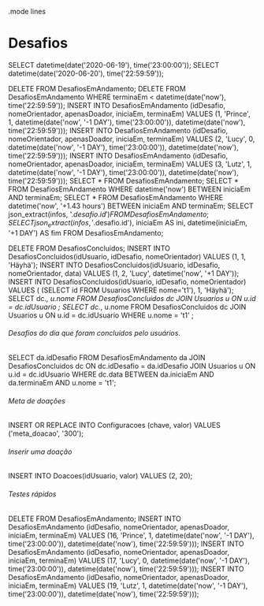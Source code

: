 .mode lines

# Desafios

SELECT datetime(date('2020-06-19'), time('23:00:00'));
SELECT datetime(date('2020-06-20'), time('22:59:59'));

DELETE FROM DesafiosEmAndamento;
DELETE FROM DesafiosEmAndamento WHERE terminaEm < datetime(date('now'), time('22:59:59'));
INSERT INTO DesafiosEmAndamento (idDesafio, nomeOrientador, apenasDoador, iniciaEm, terminaEm) VALUES (1, 'Prince', 1, datetime(date('now', '-1 DAY'), time('23:00:00')), datetime(date('now'), time('22:59:59')));
INSERT INTO DesafiosEmAndamento (idDesafio, nomeOrientador, apenasDoador, iniciaEm, terminaEm) VALUES (2, 'Lucy', 0, datetime(date('now', '-1 DAY'), time('23:00:00')), datetime(date('now'), time('22:59:59')));
INSERT INTO DesafiosEmAndamento (idDesafio, nomeOrientador, apenasDoador, iniciaEm, terminaEm) VALUES (3, 'Lutz', 1, datetime(date('now', '-1 DAY'), time('23:00:00')), datetime(date('now'), time('22:59:59'))); 
SELECT * FROM DesafiosEmAndamento;
SELECT * FROM DesafiosEmAndamento WHERE datetime('now') BETWEEN iniciaEm AND terminaEm;
SELECT * FROM DesafiosEmAndamento WHERE datetime('now', '+1.43 hours') BETWEEN iniciaEm AND terminaEm;
SELECT json_extract(infos, '$.desafio.id') FROM DesafiosEmAndamento;
SELECT json_extract(infos, '$.desafio.id'),
       iniciaEm AS ini,
       datetime(iniciaEm, '+1 DAY') AS fim
  FROM DesafiosEmAndamento;

DELETE FROM DesafiosConcluidos;
INSERT INTO DesafiosConcluidos(idUsuario, idDesafio, nomeOrientador) VALUES (1, 1, 'Häyhä');
INSERT INTO DesafiosConcluidos(idUsuario, idDesafio, nomeOrientador, data) VALUES (1, 2, 'Lucy', datetime('now', '+1 DAY'));
INSERT INTO DesafiosConcluidos(idUsuario, idDesafio, nomeOrientador) VALUES ( (SELECT id FROM Usuarios WHERE nome='t1'), 1, 'Häyhä');
SELECT dc.*, u.nome FROM DesafiosConcluidos dc JOIN Usuarios u ON u.id = dc.idUsuario ;
SELECT dc.*, u.nome FROM DesafiosConcluidos dc JOIN Usuarios u ON u.id = dc.idUsuario WHERE u.nome = 't1' ;

###### Desafios do dia que foram concluídos pelo usuários.
SELECT da.idDesafio FROM DesafiosEmAndamento da JOIN DesafiosConcluidos dc ON dc.idDesafio = da.idDesafio JOIN Usuarios u ON u.id = dc.idUsuario WHERE dc.data BETWEEN da.iniciaEm AND da.terminaEm AND u.nome = 't1';


###### Meta de doações
INSERT OR REPLACE INTO Configuracoes (chave, valor) VALUES ('meta_doacao', '300');

###### Inserir uma doação
INSERT INTO Doacoes(idUsuario, valor) VALUES (2, 20);


###### Testes rápidos
DELETE FROM DesafiosEmAndamento;
INSERT INTO DesafiosEmAndamento (idDesafio, nomeOrientador, apenasDoador, iniciaEm, terminaEm) VALUES (16, 'Prince', 1, datetime(date('now', '-1 DAY'), time('23:00:00')), datetime(date('now'), time('22:59:59')));
INSERT INTO DesafiosEmAndamento (idDesafio, nomeOrientador, apenasDoador, iniciaEm, terminaEm) VALUES (17, 'Lucy', 0, datetime(date('now', '-1 DAY'), time('23:00:00')), datetime(date('now'), time('22:59:59')));
INSERT INTO DesafiosEmAndamento (idDesafio, nomeOrientador, apenasDoador, iniciaEm, terminaEm) VALUES (19, 'Lutz', 1, datetime(date('now', '-1 DAY'), time('23:00:00')), datetime(date('now'), time('22:59:59')));